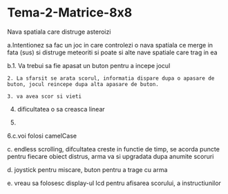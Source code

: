 # Tema-2-Matrice-8x8
Nava spatiala care distruge asteroizi

a.Intentionez sa fac un joc in care controlezi o nava spatiala ce merge in fata (sus) si distruge meteoriti si poate si alte nave spatiale care trag in ea

b.1. Va trebui sa fie apasat un buton pentru a incepe jocul

	2. La sfarsit se arata scorul, informatia dispare dupa o apasare de buton, jocul reincepe dupa alta apasare de buton.
        
	3. va avea scor si vieti
        
  4. dificultatea o sa creasca linear
  
  5.
  
  6.c.voi folosi camelCase
  
c. endless scrolling, difcultatea creste in functie de timp, se acorda puncte pentru fiecare obiect distrus, arma va si upgradata dupa anumite scoruri

d. joystick pentru miscare, buton pentru a trage cu arma

e. vreau sa folosesc display-ul lcd pentru afisarea scorului, a instructiunilor


